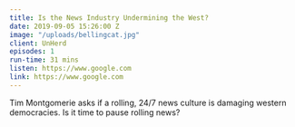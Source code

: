 ```yaml
---
title: Is the News Industry Undermining the West?
date: 2019-09-05 15:26:00 Z
image: "/uploads/bellingcat.jpg"
client: UnHerd
episodes: 1
run-time: 31 mins
listen: https://www.google.com
link: https://www.google.com
---
```


Tim Montgomerie asks if a rolling, 24/7 news culture is damaging western democracies. Is it time to pause rolling news?